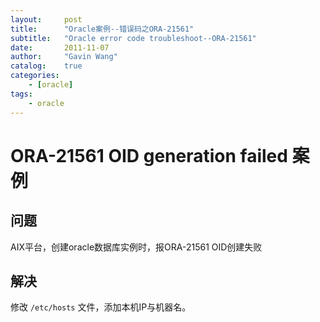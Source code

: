 ```yaml
---
layout:     post
title:      "Oracle案例--错误码之ORA-21561"
subtitle:   "Oracle error code troubleshoot--ORA-21561"
date:       2011-11-07
author:     "Gavin Wang"
catalog:    true
categories:
    - [oracle]
tags:
    - oracle
---
```


# ORA-21561  OID generation failed 案例

## 问题

AIX平台，创建oracle数据库实例时，报ORA-21561 OID创建失败

## 解决

修改 `/etc/hosts` 文件，添加本机IP与机器名。
